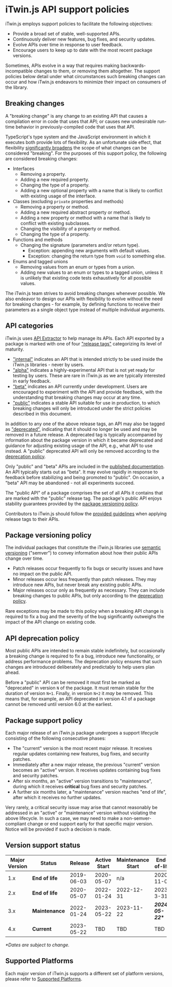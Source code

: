 # iTwin.js API support policies

iTwin.js employs support policies to facilitate the following objectives:

- Provide a broad set of stable, well-supported APIs.
- Continuously deliver new features, bug fixes, and security updates.
- Evolve APIs over time in response to user feedback.
- Encourage users to keep up to date with the most recent package versions.

Sometimes, APIs evolve in a way that requires making backwards-incompatible changes to them, or removing them altogether. The support policies below detail under what circumstances such breaking changes can occur and how iTwin.js endeavors to minimize their impact on consumers of the library.

## Breaking changes

A "breaking change" is any change to an existing API that causes a compilation error in code that uses that API; or causes new undesirable run-time behavior in previously-compiled code that uses that API.

TypeScript's type system and the JavaScript environment in which it executes both provide lots of flexibility. As an unfortunate side effect, that flexibility [significantly broadens](https://www.semver-ts.org/) the scope of what changes can be considered "breaking". For the purposes of this support policy, the following are considered breaking changes:

- Interfaces
  - Removing a property.
  - Adding a new required property.
  - Changing the type of a property.
  - Adding a new optional property with a name that is likely to conflict with existing usage of the interface.
- Classes (excluding `private` properties and methods)
  - Removing a property or method.
  - Adding a new required abstract property or method.
  - Adding a new property or method with a name that is likely to conflict with existing subclasses.
  - Changing the visibility of a property or method.
  - Changing the type of a property.
- Functions and methods
  - Changing the signature (parameters and/or return type).
    - Exception: appending new arguments with default values.
    - Exception: changing the return type from `void` to something else.
- Enums and tagged unions
  - Removing values from an enum or types from a union.
  - Adding new values to an enum or types to a tagged union, unless it is unlikely that existing code tests exhaustively for all possible values.

The iTwin.js team strives to avoid breaking changes whenever possible. We also endeavor to design our APIs with flexibility to evolve without the need for breaking changes - for example, by defining functions to receive their parameters as a single object type instead of multiple individual arguments.

## API categories

iTwin.js uses [API Extractor](https://api-extractor.com/) to help manage its APIs. Each API exported by a package is marked with one of four ["release tags"](https://api-extractor.com/pages/tsdoc/doc_comment_syntax/) categorizing its level of maturity.

- ["internal"](https://api-extractor.com/pages/tsdoc/tag_internal/) indicates an API that is intended strictly to be used inside the iTwin.js libraries - never by users.
- ["alpha"](https://api-extractor.com/pages/tsdoc/tag_alpha/) indicates a highly-experimental API that is not yet ready for testing by users. These are rare in iTwin.js as we are typically interested in early feedback.
- ["beta"](https://api-extractor.com/pages/tsdoc/tag_beta/) indicates an API currently under development. Users are encouraged to experiment with the API and provide feedback, with the understanding that breaking changes may occur at any time.
- ["public"](https://api-extractor.com/pages/tsdoc/tag_public/) indicates a stable API suitable for use in production, to which breaking changes will only be introduced under the strict policies described in this document.

In addition to any one of the above release tags, an API may also be tagged as ["deprecated"](https://api-extractor.com/pages/tsdoc/tag_deprecated/), indicating that it should no longer be used and may be removed in a future release. A deprecated tag is typically accompanied by information about the package version in which it became deprecated and guidance for adjusting existing usage of the API, e.g., what API to use instead. A "public" deprecated API will only be removed according to the [deprecation policy](#api-deprecation-policy).

Only "public" and "beta" APIs are included in the [published documentation](https://www.itwinjs.org/reference/). An API typically starts out as "beta". It may evolve rapidly in response to feedback before stabilizing and being promoted to "public". On occasion, a "beta" API may be abandoned - not all experiments succeed.

The "public API" of a package comprises the set of all APIs it contains that are marked with the "public" release tag. The package's public API enjoys stability guarantees provided by the [package versioning policy](#package-versioning-policy).

Contributors to iTwin.js should follow the [provided guidelines](./guidelines/release-tags-guidelines.md) when applying release tags to their APIs.

## Package versioning policy

The individual packages that constitute the iTwin.js libraries use [semantic versioning](https://semver.org/) ("semver") to convey information about how their public APIs change over time.

- Patch releases occur frequently to fix bugs or security issues and have no impact on the public API.
- Minor releases occur less frequently than patch releases. They may introduce new APIs, but never break any existing public APIs.
- Major releases occur only as frequently as necessary. They can include breaking changes to public APIs, but only according to the [deprecation policy](#api-deprecation-policy).

Rare exceptions may be made to this policy when a breaking API change is required to fix a bug and the severity of the bug significantly outweighs the impact of the API change on existing code.

## API deprecation policy

Most public APIs are intended to remain stable indefinitely, but occasionally a breaking change is required to fix a bug, introduce new functionality, or address performance problems. The deprecation policy ensures that such changes are introduced deliberately and predictably to help users plan ahead.

Before a "public" API can be removed it must first be marked as "deprecated" in version `N` of the package. It must remain stable for the duration of version `N+1`. Finally, in version `N+2` it _may_ be removed. This means that, for example, an API deprecated in version 4.1 of a package cannot be removed until version 6.0 at the earliest.

## Package support policy

Each major release of an iTwin.js package undergoes a support lifecycle consisting of the following consecutive phases:

- The "current" version is the most recent major release. It receives regular updates containing new features, bug fixes, and security patches.
- Immediately after a new major release, the previous "current" version becomes an "active" version. It receives updates containing bug fixes and security patches.
- After six months, an "active" version transitions to "maintenance", during which it receives **critical** bug fixes and security patches.
- A further six months later, a "maintenance" version reaches "end of life", after which it receives no further updates.

Very rarely, a critical security issue may arise that cannot reasonably be addressed in an "active" or "maintenance" version without violating the above lifecycle. In such a case, we may need to make a non-semver-compliant change or end support early for that specific major version. Notice will be provided if such a decision is made.

## Version support status

| Major Version | Status          | Release    | Active Start | Maintenance Start | End-of-life        |
| ------------- | --------------- | ---------- | ------------ | ----------------- | ------------------ |
| 1.x           | **End of life** | 2019-06-03 | 2020-05-07   | n/a               | 2020-11-01         |
| 2.x           | **End of life** | 2020-05-07 | 2022-01-24   | 2022-12-31        | 2023-3-31          |
| 3.x           | **Maintenance** | 2022-01-24 | 2023-05-22   | 2023-11-22        | **_2024-05-22_\*** |
| 4.x           | **Current**     | 2023-05-22 | TBD          | TBD               | TBD                |

_\*Dates are subject to change._

## Supported Platforms

Each major version of iTwin.js supports a different set of platform versions, please refer to [Supported Platforms](./SupportedPlatforms.md).
